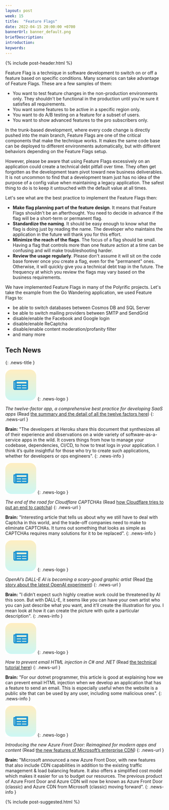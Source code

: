 ```yaml
---
layout: post
week: 15
title:  "Feature Flags"
date: 2022-04-15 20:00:00 +0700
bannerUrl: banner_default.png
briefDescription: 
introduction:
keywords:
---
```


{% include post-header.html %}

Feature Flag is a technique in software development to switch on or off a feature based on specific conditions.
Many scenarios can take advantage of Feature Flags. These are a few samples of them:

- You want to test feature changes in the non-production environments only. They shouldn't be functional in the production until you're sure it satisfies all requirements.
- You want some features to be active in a specific region only.
- You want to do A/B testing on a feature for a subset of users.
- You want to show advanced features to the pro subscribers only.

In the trunk-based development, where every code change is directly pushed into the main branch, Feature Flags are one of the critical components that make the technique works.
It makes the same code base can be deployed to different environments automatically, but with different behaviors depending on the Feature Flags setup.

However, please be aware that using Feature Flags excessively on an application could create a technical debt pitfall over time. They often get forgotten as the development team pivot toward new business deliverables.
It is not uncommon to find that a development team just has no idea of the purpose of a config value when maintaining a legacy application. The safest thing to do is to keep it untouched with the default value at all times.

Let's see what are the best practice to implement the Feature Flags then:

- **Make flag planning part of the feature design**. It means that Feature Flags shouldn't be an afterthought. You need to decide in advance if the flag will be a short-term or permanent flag.
- **Standardize the naming**. It should be easy enough to know what the flag is doing just by reading the name. The developer who maintains the application in the future will thank you for this effort.
- **Minimize the reach of the flags**. The focus of a flag should be small. Having a flag that controls more than one feature action at a time can be confusing and will make troubleshooting harder.
- **Review the usage regularly**. Please don't assume it will sit on the code base forever once you create a flag, even for the "permanent" ones. Otherwise, it will quickly give you a technical debt trap in the future. The frequency at which you review the flags may vary based on the business requirements.

We have implemented Feature Flags in many of the Polyrific projects. Let's take the example from the Go Wandering application, we used Feature Flags to:

- be able to switch databases between Cosmos DB and SQL Server
- be able to switch mailing providers between SMTP and SendGrid
- disable/enable the Facebook and Google login
- disable/enable ReCaptcha
- disable/enable content moderation/profanity filter
- and many more

## Tech News
{: .news-title }

![memo](/assets/images/tech-news.svg)
{: .news-logo }

*The twelve-factor app, a comprehensive best practice for developing SaaS apps* (Read [the summary and the detail of all the twelve factors here](https://12factor.net/))
{: .news-url }

__Brain:__ "The developers at Heroku share this document that synthesizes all of their experience and observations on a wide variety of software-as-a-service apps in the wild. It covers things from how to manage your codebase, dependencies, CI/CD, to how to treat logs in your application. I think it’s quite insightful for those who try to create such applications, whether for developers or ops engineers".
{: .news-info }

![memo](/assets/images/tech-news.svg)
{: .news-logo }

*The end of the road for Cloudflare CAPTCHAs* (Read [how Cloudflare tries to put an end to captcha](https://blog.cloudflare.com/end-cloudflare-captcha/))
{: .news-url }

__Brain:__ "Interesting article that tells us about why we still have to deal with Captcha in this world, and the trade-off companies need to make to eliminate CAPTCHAs. It turns out something that looks as simple as CAPTCHAs requires many solutions for it to be replaced".
{: .news-info }

![memo](/assets/images/tech-news.svg)
{: .news-logo }

*OpenAI’s DALL-E AI is becoming a scary-good graphic artist* (Read [the story about the latest OpenAI experiment](https://www.fastcompany.com/90738554/openais-dall-e-ai-is-becoming-a-scary-good-graphic-artist))
{: .news-url }

__Brain:__ "I didn’t expect such highly creative work could be threatened by AI this soon. But with DALL-E, it seems like you can have your own artist who you can just describe what you want, and it’ll create the illustration for you. I mean look at how it can create the picture with quite a particular description".
{: .news-info }

![memo](/assets/images/tech-news.svg)
{: .news-logo }

*How to prevent email HTML injection in C# and .NET* (Read [the technical tutorial here](https://www.twilio.com/blog/prevent-email-html-injection-in-csharp-and-dotnet))
{: .news-url }

__Brain:__ "For our dotnet programmer, this article is good at explaining how we can prevent email HTML injection when we develop an application that has a feature to send an email. This is especially useful when the website is a public site that can be used by any user, including some malicious ones".
{: .news-info }

![memo](/assets/images/tech-news.svg)
{: .news-logo }

*Introducing the new Azure Front Door: Reimagined for modern apps and content* (Read [the new features of Microsoft’s enterprise CDN](https://azure.microsoft.com/en-ca/blog/introducing-the-new-azure-front-door-reimagined-for-modern-apps-and-content/))
{: .news-url }

__Brain:__ "Microsoft announced a new Azure Front Door, with new features that also include CDN capabilities in addition to the existing traffic management & load balancing feature. It also offers a simplified cost model which makes it easier for us to budget our resources. The previous product of Azure Front Door and Azure CDN will now be known as Azure Front Door (classic) and Azure CDN from Microsoft (classic) moving forward".
{: .news-info }

{% include post-suggested.html %}